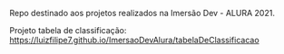 Repo destinado aos projetos realizados na Imersão Dev - ALURA 2021.

Projeto tabela de classificação: https://luizfilipe7.github.io/ImersaoDevAlura/tabelaDeClassificacao
